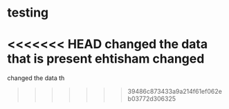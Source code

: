 # testing
<<<<<<< HEAD
changed the data that is present
ehtisham changed
=======
changed the data th

>>>>>>> 39486c873433a9a214f61ef062eb03772d306325

